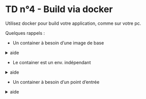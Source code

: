 # TD n°4 - Build via docker

Utilisez docker pour build votre application, comme sur votre pc.

Quelques rappels :

* Un container à besoin d’une image de base

<details>
	<summary>aide</summary>
	<p>
	→ la plus petite possible ( pour la légèreté ) python:3.8
	</p>
</details>

* Le container est un env. indépendant

<details>
	<summary>aide</summary>
	<p>
	→ Il faut installer Flask
	→ Mettre en place les bonnes variables d'environnement
	→ Il faut exposer le port de Flask
	</p>
</details>

* Un container à besoin d’un point d’entrée

<details>
	<summary>aide</summary>
	CMD ["flask", "run"]
</details>